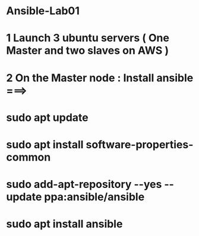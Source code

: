 # Ansible-Lab01
# 1 Launch 3 ubuntu servers ( One Master and two slaves on AWS )
# 2 On the Master node : Install ansible ===>
# sudo apt update
# sudo apt install software-properties-common
# sudo add-apt-repository --yes --update ppa:ansible/ansible
#  sudo apt install ansible
